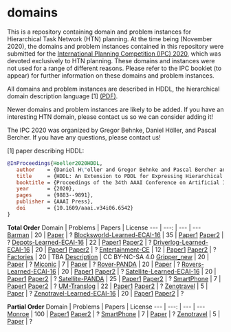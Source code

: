 # domains
This is a repository containing domain and problem instances for Hierarchical Task Network (HTN) planning.
At the time being (November 2020), the domains and problem instances contained in this repository were submitted for the [International Planning Competition (IPC) 2020](http://ipc2020.hierarchical-task.net), which was devoted exclusively to HTN planning.
These domains and instances were not used for a range of different reasons. Please refer to the IPC booklet (to appear) for further information on these domains and problem instances.

All domains and problem instances are described in HDDL, the hierarchical domain description language [1] [(PDF)](https://ojs.aaai.org/index.php/AAAI/article/view/6542/6398).

Newer domains and problem instances are likely to be added. If you have an interesting HTN domain, please contact us so we can consider adding it!

The IPC 2020 was organized by Gregor Behnke, Daniel Höller, and Pascal Bercher. If you have any questions, please contact us! 

[1] paper describing HDDL:

```bibtex
@InProceedings{Hoeller2020HDDL,
   author    = {Daniel H\"oller and Gregor Behnke and Pascal Bercher and Susanne Biundo and Humbert Fiorino and Damien Pellier and Ron Alford},
   title     = {HDDL: An Extension to PDDL for Expressing Hierarchical Planning Problems},
   booktitle = {Proceedings of the 34th AAAI Conference on Artificial Intelligence (AAAI 2020)},
   year      = {2020},
   pages     = {9883--9891},
   publisher = {AAAI Press},
   doi       = {10.1609/aaai.v34i06.6542}
}
```

**Total Order**
Domain | Problems | Papers | License
--- | ---: | --- | ---
[Barman](total-order/Barman) | 20 | [Paper](https://www.researchgate.net/publication/320492086_Grounding_of_HTN_Planning_Domain "Grounding of HTN Planning Domain") | ?
[Blocksworld-Learned-ECAI-16](total-order/Blocksworld-Learned-ECAI-16) | 35 | [Paper1](https://pdfs.semanticscholar.org/93e8/f422f8ce4ab102b2a4d2e4cd57af19e605b8.pdf "Constructing hierarchical task models using invariance analysis") [Paper2](https://www.tdx.cat/handle/10803/458525#page=1 "Novel approaches for generalized planning") | ?
[Depots-Learned-ECAI-16](total-order/Depots-Learned-ECAI-16) | 22 | [Paper1](https://pdfs.semanticscholar.org/93e8/f422f8ce4ab102b2a4d2e4cd57af19e605b8.pdf "Constructing hierarchical task models using invariance analysis") [Paper2](https://www.tdx.cat/handle/10803/458525#page=1 "Novel approaches for generalized planning") | ?
[Driverlog-Learned-ECAI-16](total-order/Driverlog-Learned-ECAI-16) | 20 | [Paper1](https://pdfs.semanticscholar.org/93e8/f422f8ce4ab102b2a4d2e4cd57af19e605b8.pdf "Constructing hierarchical task models using invariance analysis") [Paper2](https://www.tdx.cat/handle/10803/458525#page=1 "Novel approaches for generalized planning") | ?
[Entertainment-CE](total-order/Entertainment-CE) | 12 | [Paper1](https://www.aaai.org/ocs/index.php/AAAI/AAAI18/paper/view/16820/16181 "totSAT-Totally-ordered hierarchical planning through SAT") [Paper2](https://aaai.org/ocs/index.php/ICAPS/ICAPS18/paper/view/17764/16969 "A generic method to guide HTN progression search with classical heuristics") | ?
[Factories](total-order/Factories) | 20 | TBA [Description](total-order/Factories/domain.pdf) | CC BY-NC-SA 4.0
[Gripper_new](total-order/Gripper_new) | 20 | [Paper](https://ojs.aaai.org/index.php/ICAPS/article/view/3502/3370 "Tree-REX: SAT-based Tree Exploration for Efficient and High-Quality HTN Planning") | ?
[Miconic](total-order/Miconic) | 7 | [Paper](http://www.cs.umd.edu/~nau/papers/dix2003planning.pdf "Planning in Answer Set Programming Using Ordered Task Decomposition") | ?
[Rover-PANDA](total-order/Rover-PANDA) | 20 | [Paper](https://www.aaai.org/ocs/index.php/AAAI/AAAI18/paper/view/16820/16181 "totSAT-Totally-ordered hierarchical planning through SAT") | ?
[Rovers-Learned-ECAI-16](total-order/Rovers-Learned-ECAI-16) | 20 | [Paper1](https://pdfs.semanticscholar.org/93e8/f422f8ce4ab102b2a4d2e4cd57af19e605b8.pdf "Constructing hierarchical task models using invariance analysis") [Paper2](https://www.tdx.cat/handle/10803/458525#page=1 "Novel approaches for generalized planning") | ?
[Satellite-Learned-ECAI-16](total-order/Satellite-Learned-ECAI-16) | 20 | [Paper1](https://pdfs.semanticscholar.org/93e8/f422f8ce4ab102b2a4d2e4cd57af19e605b8.pdf "Constructing hierarchical task models using invariance analysis") [Paper2](https://www.tdx.cat/handle/10803/458525#page=1 "Novel approaches for generalized planning") | ?
[Satellite-PANDA](total-order/Satellite-PANDA) | 25 | [Paper1](https://oparu.uni-ulm.de/xmlui/handle/123456789/1072 "Hybrid Planning & Scheduling") [Paper2](https://www.aaai.org/ocs/index.php/AAAI/AAAI18/paper/view/16820/16181 "totSAT-Totally-ordered hierarchical planning through SAT") | ?
[SmartPhone](total-order/SmartPhone) | 7 | [Paper1](https://hierarchical-task.net/pb/2011/Biundo2011AdvancedAssistance.pdf "Advanced user assistance based on AI planning") [Paper2](https://www.aaai.org/ocs/index.php/AAAI/AAAI18/paper/view/16820/16181 "totSAT-Totally-ordered hierarchical planning through SAT") | ?
[UM-Translog](total-order/UM-Translog) | 22 | [Paper1](https://oparu.uni-ulm.de/xmlui/handle/123456789/1072 "Hybrid Planning & Scheduling") [Paper2](https://www.aaai.org/ocs/index.php/AAAI/AAAI18/paper/view/16820/16181 "totSAT-Totally-ordered hierarchical planning through SAT") | ?
[Zenotravel](total-order/Zenotravel) | 5 | [Paper](http://www.cs.umd.edu/~nau/papers/dix2003planning.pdf "Planning in Answer Set Programming Using Ordered Task Decomposition") | ?
[Zenotravel-Learned-ECAI-16](total-order/Zenotravel-Learned-ECAI-16) | 20 | [Paper1](https://pdfs.semanticscholar.org/93e8/f422f8ce4ab102b2a4d2e4cd57af19e605b8.pdf "Constructing hierarchical task models using invariance analysis") [Paper2](https://www.tdx.cat/handle/10803/458525#page=1 "Novel approaches for generalized planning") | ?

**Partial Order**
Domain | Problems | Papers | License
--- | ---: | --- | ---
[Monroe](partial-order/Monroe) | 100 | [Paper1](https://www.cs.rochester.edu/research/cisd/pubs/2005/blaylock-allen-um2005.pdf "Generating artificial corpora for plan recognition") [Paper2](https://www.cs.rochester.edu/research/cisd/resources/monroe-plan/monroePlanCorpus.pdf "The Monroe Plan Corpus: Documentation") | ?
[SmartPhone](partial-order/SmartPhone) | 7 | [Paper](https://hierarchical-task.net/pb/2011/Biundo2011AdvancedAssistance.pdf "Advanced user assistance based on AI planning") | ?
[Zenotravel](partial-order/Zenotravel) | 5 | [Paper](http://www.cs.umd.edu/~nau/papers/dix2003planning.pdf "Planning in Answer Set Programming Using Ordered Task Decomposition") | ?